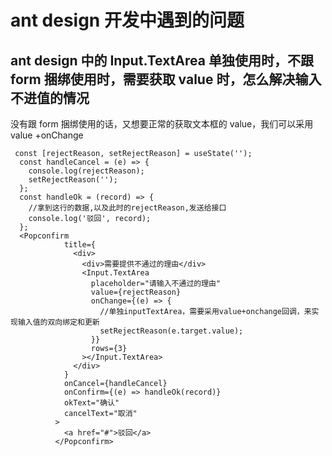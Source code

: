 # ant design 开发中遇到的问题

## ant design 中的 Input.TextArea 单独使用时，不跟 form 捆绑使用时，需要获取 value 时，怎么解决输入不进值的情况

没有跟 form 捆绑使用的话，又想要正常的获取文本框的 value，我们可以采用 value +onChange

```
 const [rejectReason, setRejectReason] = useState('');
  const handleCancel = (e) => {
    console.log(rejectReason);
    setRejectReason('');
  };
  const handleOk = (record) => {
    //拿到这行的数据,以及此时的rejectReason,发送给接口
    console.log('驳回', record);
  };
  <Popconfirm
            title={
              <div>
                <div>需要提供不通过的理由</div>
                <Input.TextArea
                  placeholder="请输入不通过的理由"
                  value={rejectReason}
                  onChange={(e) => {
                    //单独inputTextArea，需要采用value+onchange回调，来实现输入值的双向绑定和更新
                    setRejectReason(e.target.value);
                  }}
                  rows={3}
                ></Input.TextArea>
              </div>
            }
            onCancel={handleCancel}
            onConfirm={(e) => handleOk(record)}
            okText="确认"
            cancelText="取消"
          >
            <a href="#">驳回</a>
          </Popconfirm>

```
